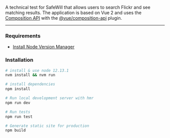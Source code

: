 A technical test for SafeWill that allows users to search Flickr and see matching results.
The application is based on Vue 2 and uses the [Composition API](https://vue-composition-api-rfc.netlify.com/) with the [@vue/composition-api](https://github.com/vuejs/composition-api) plugin.

---

### Requirements

- [Install Node Version Manager](https://github.com/creationix/nvm)

### Installation

```bash
# install & use node 12.13.1
nvm install && nvm run

# install dependencies
npm install

# Run local development server with hmr
npm run dev

# Run tests
npm run test

# Generate static site for production
npm build
```
